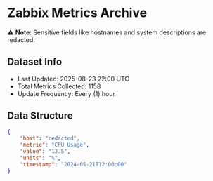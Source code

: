 # Zabbix Metrics Archive

⚠️ **Note**: Sensitive fields like hostnames and system descriptions are redacted.

## Dataset Info
- Last Updated: 2025-08-23 22:00 UTC
- Total Metrics Collected: 1158
- Update Frequency: Every (1) hour

## Data Structure
```json
{
    "host": "redacted",
    "metric": "CPU Usage",
    "value": "12.5",
    "units": "%",
    "timestamp": "2024-05-21T12:00:00"
}
```
